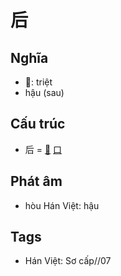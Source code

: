 # 后

## Nghĩa

* 𠂋: triệt
* hậu (sau)

## Cấu trúc
* 后 = [𠂋](𠂋.md) [口](口.md)

## Phát âm

* hòu Hán Việt: hậu

## Tags
* Hán Việt: Sơ cấp//07

<script>window.HANZI_FIELD='后';</script>

